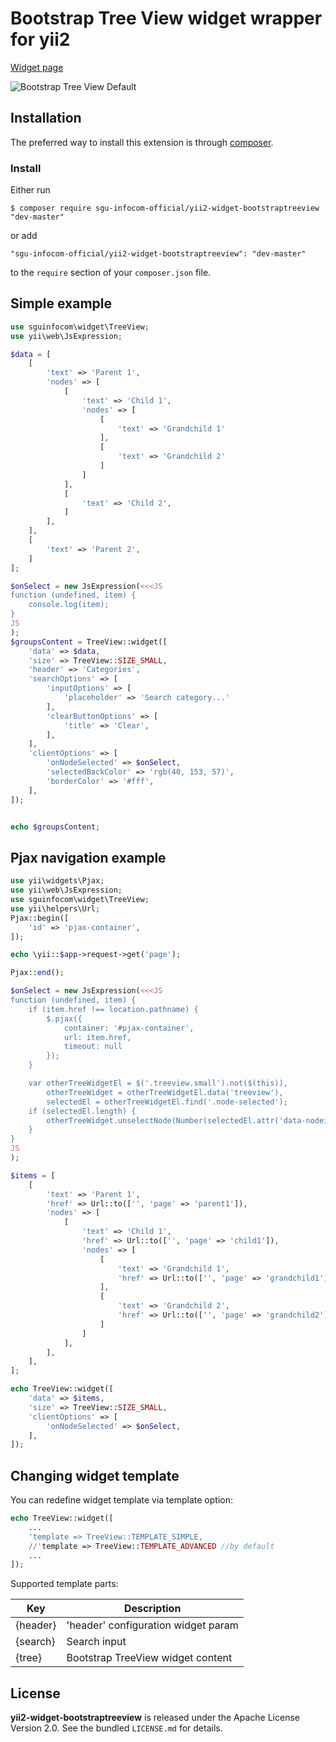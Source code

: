 # Bootstrap Tree View widget wrapper for yii2

[Widget page](https://github.com/patternfly/patternfly-bootstrap-treeview)

![Bootstrap Tree View Default](https://raw.github.com/jonmiles/bootstrap-treeview/master/screenshot/default.PNG)

## Installation

The preferred way to install this extension is through [composer](http://getcomposer.org/download/).

### Install

Either run

```
$ composer require sgu-infocom-official/yii2-widget-bootstraptreeview "dev-master"
```

or add

```
"sgu-infocom-official/yii2-widget-bootstraptreeview": "dev-master"
```

to the ```require``` section of your `composer.json` file.

## Simple example
```php
use sguinfocom\widget\TreeView;
use yii\web\JsExpression;

$data = [
    [
        'text' => 'Parent 1',
        'nodes' => [
            [
                'text' => 'Child 1',
                'nodes' => [
                    [
                        'text' => 'Grandchild 1'
                    ],
                    [
                        'text' => 'Grandchild 2'
                    ]
                ]
            ],
            [
                'text' => 'Child 2',
            ]
        ],
    ],
    [
        'text' => 'Parent 2',
    ]
];

$onSelect = new JsExpression(<<<JS
function (undefined, item) {
    console.log(item);
}
JS
);
$groupsContent = TreeView::widget([
    'data' => $data,
    'size' => TreeView::SIZE_SMALL,
    'header' => 'Categories',
    'searchOptions' => [
        'inputOptions' => [
            'placeholder' => 'Search category...'
        ],
        'clearButtonOptions' => [
            'title' => 'Clear',
        ],
    ],
    'clientOptions' => [
        'onNodeSelected' => $onSelect,
        'selectedBackColor' => 'rgb(40, 153, 57)',
        'borderColor' => '#fff',
    ],
]);


echo $groupsContent;
```

## Pjax navigation example
```php
use yii\widgets\Pjax;
use yii\web\JsExpression;
use sguinfocom\widget\TreeView;
use yii\helpers\Url;
Pjax::begin([
    'id' => 'pjax-container',
]);

echo \yii::$app->request->get('page');

Pjax::end();

$onSelect = new JsExpression(<<<JS
function (undefined, item) {
    if (item.href !== location.pathname) {
        $.pjax({
            container: '#pjax-container',
            url: item.href,
            timeout: null
        });
    }

    var otherTreeWidgetEl = $('.treeview.small').not($(this)),
        otherTreeWidget = otherTreeWidgetEl.data('treeview'),
        selectedEl = otherTreeWidgetEl.find('.node-selected');
    if (selectedEl.length) {
        otherTreeWidget.unselectNode(Number(selectedEl.attr('data-nodeid')));
    }
}
JS
);

$items = [
    [
        'text' => 'Parent 1',
        'href' => Url::to(['', 'page' => 'parent1']),
        'nodes' => [
            [
                'text' => 'Child 1',
                'href' => Url::to(['', 'page' => 'child1']),
                'nodes' => [
                    [
                        'text' => 'Grandchild 1',
                        'href' => Url::to(['', 'page' => 'grandchild1'])
                    ],
                    [
                        'text' => 'Grandchild 2',
                        'href' => Url::to(['', 'page' => 'grandchild2'])
                    ]
                ]
            ],
        ],
    ],
];

echo TreeView::widget([
    'data' => $items,
    'size' => TreeView::SIZE_SMALL,
    'clientOptions' => [
        'onNodeSelected' => $onSelect,
    ],
]);
```

## Changing widget template
You can redefine widget template via template option:
```php
echo TreeView::widget([
    ...
    'template => TreeView::TEMPLATE_SIMPLE,
    //'template => TreeView::TEMPLATE_ADVANCED //by default
    ...
]);
```
Supported template parts:

Key|Description
---|---
{header} | 'header' configuration widget param
{search} | Search input
{tree} | Bootstrap TreeView widget content

## License

**yii2-widget-bootstraptreeview** is released under the Apache License Version 2.0. See the bundled `LICENSE.md` for details.
